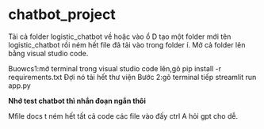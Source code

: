 # chatbot_project

Tải cả folder logistic_chatbot về hoặc vào ổ D tạo một folder mới tên logistic_chatbot rồi ném hết file đã tải vào trong folder í.
Mở cả folder lên bằng visual studio code.

Buowcs1:mở terminal trong visual studio code lên,gõ
pip install -r requirements.txt
Đợi nó tải hết thư viện
Bước 2:gõ terminal tiếp
streamlit run app.py

**Nhớ test chatbot thì nhắn đoạn ngắn thôi**

Mfile docs t ném hết tất cả code các file vào đấy ctrl A hỏi gpt cho dễ.

